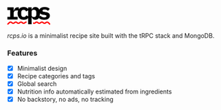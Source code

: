 <img src="public/logo-black.svg" width="100" />

*rcps.io* is a minimalist recipe site built with the tRPC stack and MongoDB.

### Features

- [x] Minimalist design
- [x] Recipe categories and tags
- [x] Global search
- [x] Nutrition info automatically estimated from ingredients
- [x] No backstory, no ads, no tracking
